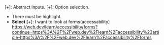 
[+]: Abstract inputs.
[+]: Option selection.
- There must be highlight.
- **Select**
[+]: I want to look at forms(accessability)
https://web.dev/learn/accessibility/forms?continue=https%3A%2F%2Fweb.dev%2Flearn%2Faccessibility%23article-https%3A%2F%2Fweb.dev%2Flearn%2Faccessibility%2Fforms